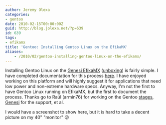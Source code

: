 ```yaml
---
author: Jeremy Olexa
categories:
- gentoo
date: 2010-02-15T00:00:00Z
guid: http://blog.jolexa.net/?p=639
id: 639
tags:
- efikamx
title: 'Gentoo: Installing Gentoo Linux on the EfikaMX'
aliases:
    - /2010/02/gentoo-installing-gentoo-linux-on-the-efikamx/
---
```


Installing Gentoo Linux on the [Genesi EfikaMX][1] ([unboxing][2]) is fairly simple. I have completed documentation for this process [here][3]. I have enjoyed working on this platform and will highly suggest it for applications that need low power and non-extreme hardware specs. Anyway, I'm not the first to have Gentoo Linux running on EfikaMX, but the first to document the process. Thanks go to Raúl (armin76) for working on the Gentoo [stages][4], [Genesi][5] for the support, et al.

I would have a screenshot to show here, but it is hard to take a decent picture on my 40" "monitor" 😛

 [1]: http://www.genesi-usa.com/products/efika
 [2]: http://blog.jolexa.net/2009/12/03/gentoo-genesi-efika-mx-unboxing-and-first-impressions/
 [3]: http://dev.gentoo.org/~darkside/arm/efikamx/install/install.xml
 [4]: http://armin762.wordpress.com/2010/01/24/armv4larmv4tlarmv5telarmv6jarmv7a-january-2010-released/
 [5]: http://www.genesi-usa.com/